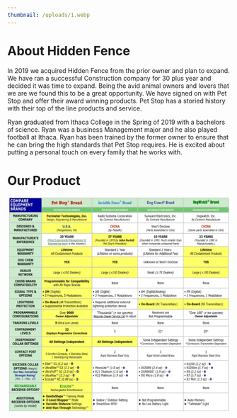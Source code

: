 ```yaml
---
thumbnail: /uploads/1.webp
---
```

# **About Hidden Fence**

In 2019 we acquired Hidden Fence from the prior owner and plan to expand. We have ran a successful Construction company for 30 plus year and decided it was time to expand. Being the avid animal owners and lovers that we are we found this to be a great opportunity. We have signed on with Pet Stop and offer their award winning products. Pet Stop has a storied history with their top of the line products and service.



Ryan graduated from Ithaca College in the Spring of 2019 with a bachelors of science. Ryan was a business Management major and he also played football at Ithaca. Ryan has been trained by the former owner to ensure that he can bring the high standards that Pet Stop requires. He is excited about putting a personal touch on every family that he works with.



# **Our Product**

![Product Listing]( static/uploads/products.webp)